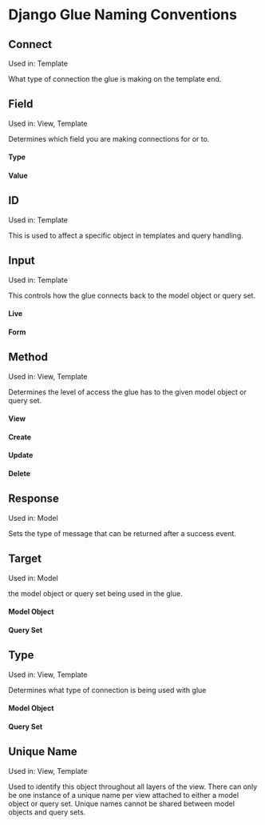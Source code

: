 # Django Glue Naming Conventions

## Connect

Used in: Template

What type of connection the glue is making on the template end.

## Field

Used in: View, Template

Determines which field you are making connections for or to.

#### Type

#### Value

## ID

Used in: Template

This is used to affect a specific object in templates and query handling.

## Input

Used in: Template

This controls how the glue connects back to the model object or query set.

#### Live

#### Form

## Method

Used in: View, Template

Determines the level of access the glue has to the given model object or query set.

#### View

#### Create

#### Update

#### Delete

## Response

Used in: Model

Sets the type of message that can be returned after a success event.

## Target

Used in: Model

the model object or query set being used in the glue.

#### Model Object

#### Query Set

## Type

Used in: View, Template

Determines what type of connection is being used with glue

#### Model Object

#### Query Set

## Unique Name

Used in: View, Template

Used to identify this object throughout all layers of the view.
There can only be one instance of a unique name per view attached to either a model object or query set.
Unique names cannot be shared between model objects and query sets.


